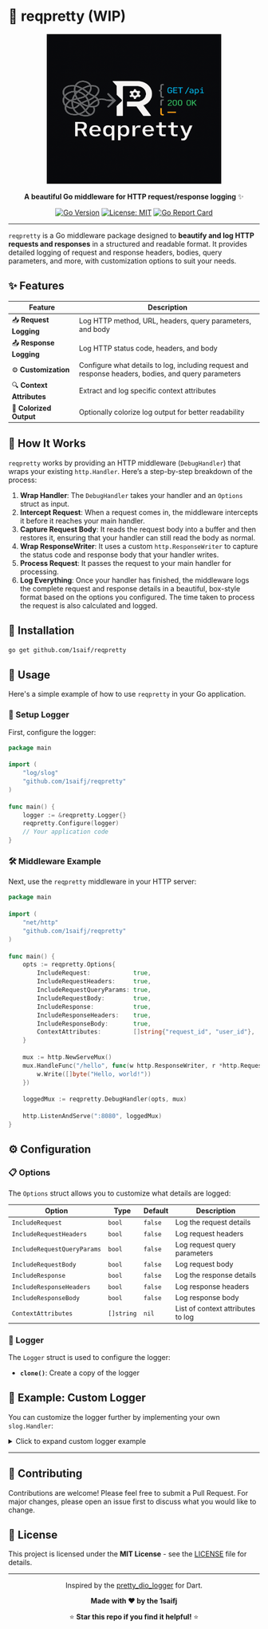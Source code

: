 # 🎨 reqpretty (WIP)

<div align="center">

<img src="logo.png" width="350" height="300">

**A beautiful Go middleware for HTTP request/response logging** ✨

[![Go Version](https://img.shields.io/badge/Go-%3E%3D1.19-blue.svg)](https://golang.org/)
[![License: MIT](https://img.shields.io/badge/License-MIT-yellow.svg)](https://opensource.org/licenses/MIT)
[![Go Report Card](https://goreportcard.com/badge/github.com/1saif/reqpretty)](https://goreportcard.com/report/github.com/1saif/reqpretty)

</div>

---

`reqpretty` is a Go middleware package designed to **beautify and log HTTP requests and responses** in a structured and readable format. It provides detailed logging of request and response headers, bodies, query parameters, and more, with customization options to suit your needs.

## ✨ Features

| Feature | Description |
|---------|-------------|
| 📥 **Request Logging** | Log HTTP method, URL, headers, query parameters, and body |
| 📤 **Response Logging** | Log HTTP status code, headers, and body |
| ⚙️ **Customization** | Configure what details to log, including request and response headers, bodies, and query parameters |
| 🔍 **Context Attributes** | Extract and log specific context attributes |
| 🌈 **Colorized Output** | Optionally colorize log output for better readability |

## 🤔 How It Works

`reqpretty` works by providing an HTTP middleware (`DebugHandler`) that wraps your existing `http.Handler`. Here’s a step-by-step breakdown of the process:

1.  **Wrap Handler**: The `DebugHandler` takes your handler and an `Options` struct as input.
2.  **Intercept Request**: When a request comes in, the middleware intercepts it before it reaches your main handler.
3.  **Capture Request Body**: It reads the request body into a buffer and then restores it, ensuring that your handler can still read the body as normal.
4.  **Wrap ResponseWriter**: It uses a custom `http.ResponseWriter` to capture the status code and response body that your handler writes.
5.  **Process Request**: It passes the request to your main handler for processing.
6.  **Log Everything**: Once your handler has finished, the middleware logs the complete request and response details in a beautiful, box-style format based on the options you configured. The time taken to process the request is also calculated and logged.

## 🚀 Installation

```bash
go get github.com/1saif/reqpretty
```

## 📖 Usage

Here's a simple example of how to use `reqpretty` in your Go application.

### 🔧 Setup Logger

First, configure the logger:

```go
package main

import (
    "log/slog"
    "github.com/1saifj/reqpretty"
)

func main() {
    logger := &reqpretty.Logger{}
    reqpretty.Configure(logger)
    // Your application code
}
```

### 🛠️ Middleware Example

Next, use the `reqpretty` middleware in your HTTP server:

```go
package main

import (
    "net/http"
    "github.com/1saifj/reqpretty"
)

func main() {
    opts := reqpretty.Options{
        IncludeRequest:            true,
        IncludeRequestHeaders:     true,
        IncludeRequestQueryParams: true,
        IncludeRequestBody:        true,
        IncludeResponse:           true,
        IncludeResponseHeaders:    true,
        IncludeResponseBody:       true,
        ContextAttributes:         []string{"request_id", "user_id"},
    }

    mux := http.NewServeMux()
    mux.HandleFunc("/hello", func(w http.ResponseWriter, r *http.Request) {
        w.Write([]byte("Hello, world!"))
    })

    loggedMux := reqpretty.DebugHandler(opts, mux)

    http.ListenAndServe(":8080", loggedMux)
}
```

## ⚙️ Configuration

### 📋 Options

The `Options` struct allows you to customize what details are logged:

| Option | Type | Default | Description |
|--------|------|---------|-------------|
| `IncludeRequest` | `bool` | `false` | Log the request details |
| `IncludeRequestHeaders` | `bool` | `false` | Log request headers |
| `IncludeRequestQueryParams` | `bool` | `false` | Log request query parameters |
| `IncludeRequestBody` | `bool` | `false` | Log request body |
| `IncludeResponse` | `bool` | `false` | Log the response details |
| `IncludeResponseHeaders` | `bool` | `false` | Log response headers |
| `IncludeResponseBody` | `bool` | `false` | Log response body |
| `ContextAttributes` | `[]string` | `nil` | List of context attributes to log |

### 🔧 Logger

The `Logger` struct is used to configure the logger:

- **`clone()`**: Create a copy of the logger

## 🎯 Example: Custom Logger

You can customize the logger further by implementing your own `slog.Handler`:

<details>
<summary>Click to expand custom logger example</summary>

```go
package main

import (
    "context"
    "log/slog"
    "github.com/1saifj/reqpretty"
)

type CustomHandler struct {
    handler slog.Handler
}

func (h CustomHandler) Enabled(ctx context.Context, level slog.Level) bool {
    return h.handler.Enabled(ctx, level)
}

func (h CustomHandler) Handle(ctx context.Context, record slog.Record) error {
    // Custom log handling
    return h.handler.Handle(ctx, record)
}

func (h CustomHandler) WithAttrs(attrs []slog.Attr) slog.Handler {
    return CustomHandler{handler: h.handler.WithAttrs(attrs)}
}

func (h CustomHandler) WithGroup(name string) slog.Handler {
    return CustomHandler{handler: h.handler.WithGroup(name)}
}

func main() {
    logger := &reqpretty.Logger{}
    reqpretty.Configure(logger)
    customHandler := CustomHandler{handler: slog.Default().Handler()}
    slog.SetDefault(slog.New(customHandler))

    // Your application code
}
```

</details>

---

## 🤝 Contributing

Contributions are welcome! Please feel free to submit a Pull Request. For major changes, please open an issue first to discuss what you would like to change.

## 📄 License

This project is licensed under the **MIT License** - see the [LICENSE](LICENSE) file for details.

---

<div align="center">

Inspired by the [pretty_dio_logger](https://pub.dev/packages/pretty_dio_logger) for Dart.
<br>

**Made with ❤️ by the 1saifj**

⭐ **Star this repo if you find it helpful!** ⭐

</div>
